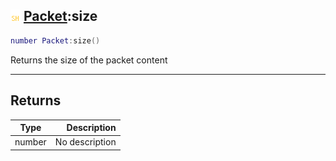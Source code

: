 ## ![shared](../../.gitbook/assets/shared.png) [Packet](./readme/packet.md):size

```lua
number Packet:size()
```

Returns the size of the packet content

------
## Returns

| Type   | Description |
| ------ | ----------: |
| number | No description |


